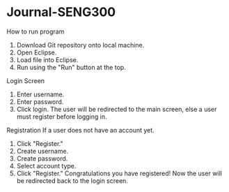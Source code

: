# Journal-SENG300

How to run program
1. Download Git repository onto local machine.
2. Open Eclipse.
3. Load file into Eclipse.
4. Run using the "Run" button at the top.

Login Screen
1. Enter username.
2. Enter password.
3. Click login.
The user will be redirected to the main screen, else a user must register before logging in.

Registration
If a user does not have an account yet.
1. Click "Register."
2. Create username.
3. Create password.
4. Select account type.
5. Click "Register."
Congratulations you have registered! Now the user will be redirected back to the login screen.
